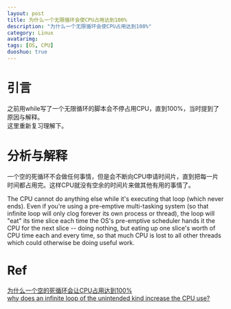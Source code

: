 ```yaml
---
layout: post
title: 为什么一个无限循环会使CPU占用达到100%
description: "为什么一个无限循环会使CPU占用达到100%"
category: Linux
avatarimg:
tags: [OS, CPU]
duoshuo: true
---
```

# 引言
之前用while写了一个无限循环的脚本会不停占用CPU，直到100%，当时提到了原因与解释。  
这里重新复习理解下。

# 分析与解释
> 
一个空的死循环不会做任何事情，但是会不断向CPU申请时间片，直到把每一片时间都占用完。这样CPU就没有空余的时间片来做其他有用的事情了。

>
The CPU cannot do anything else while it's executing that loop (which never ends). Even if you're using a pre-emptive multi-tasking system (so that infinite loop will only clog forever its own process or thread), the loop will "eat" its time slice each time the OS's pre-emptive scheduler hands it the CPU for the next slice -- doing nothing, but eating up one slice's worth of CPU time each and every time, so that much CPU is lost to all other threads which could otherwise be doing useful work.

# Ref
[为什么一个空的死循环会让CPU占用达到100%](http://www.lfyzjck.com/why-infinite-loop-increase-cpu-use/)  
[why does an infinite loop of the unintended kind increase the CPU use?](http://stackoverflow.com/questions/2846165/why-does-an-infinite-loop-of-the-unintended-kind-increase-the-cpu-use)  
